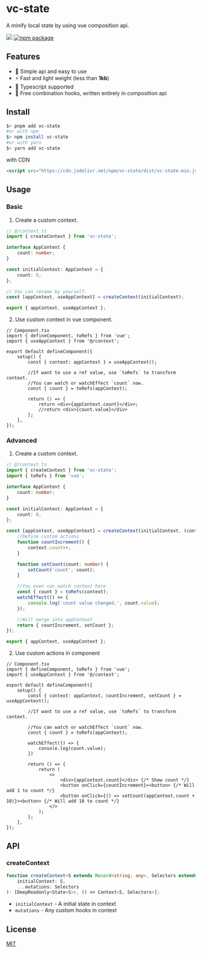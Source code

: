 # vc-state

A minify local state by using vue composition api.

[![](https://data.jsdelivr.com/v1/package/npm/vc-state/badge?style=rounded)](https://www.jsdelivr.com/package/npm/vc-state)
<a href="https://npmjs.com/package/vc-state"><img src="https://img.shields.io/npm/v/vc-state.svg" alt="npm package"></a>

## Features

-   🔧 Simple api and easy to use
-   ⚡️ Fast and light weight (less than **1kb**)
-   🔑 Typescript supported
-   💨 Free combination hooks, written entirely in composition api

## Install

```bash
$> pnpm add vc-state
#or with npm
$> npm install vc-state
#or with yarn
$> yarn add vc-state
```

with CDN

```html
<script src="https://cdn.jsdelivr.net/npm/vc-state/dist/vc-state.min.js"></script>
```

## Usage

### Basic

1. Create a custom context.

```ts
// @/context.ts
import { createContext } from 'vc-state';

interface AppContext {
    count: number;
}

const initialContext: AppContext = {
    count: 0,
};

// You can rename by yourself.
const [appContext, useAppContext] = createContext(initialContext);

export { appContext, useAppContext };
```

2. Use custom context in vue component.

```tsx
// Component.tsx
import { defineComponent, toRefs } from 'vue';
import { useAppContext } from '@/context';

export default defineComponent({
    setup() {
        const { context: appContext } = useAppContext();

        //If want to use a ref value, use `toRefs` to transform context.
        //You can watch or watchEffect `count` now.
        const { count } = toRefs(appContext);

        return () => {
            return <div>{appContext.count}</div>;
            //return <div>{count.value}</div>
        };
    },
});
```

### Advanced

1. Create a custom context.

```ts
// @/context.ts
import { createContext } from 'vc-state';
import { toRefs } from 'vue';

interface AppContext {
    count: number;
}

const initialContext: AppContext = {
    count: 0,
};

const [appContext, useAppContext] = createContext(initialContext, (context, setContext) => {
    //Define custom actions
    function countIncrement() {
        context.count++;
    }

    function setCount(count: number) {
        setCount('count', count);
    }

    //You even can watch context here
    const { count } = toRefs(context);
    watchEffect(() => {
        console.log('count value changed.', count.value);
    });

    //Will merge into appContext
    return { countIncrement, setCount };
});

export { appContext, useAppContext };
```

2. Use custom actions in component

```tsx
// Component.tsx
import { defineComponent, toRefs } from 'vue';
import { useAppContext } from '@/context';

export default defineComponent({
    setup() {
        const { context: appContext, countIncrement, setCount } = useAppContext();

        //If want to use a ref value, use `toRefs` to transform context.

        //You can watch or watchEffect `count` now.
        const { count } = toRefs(appContext);

        watchEffect(() => {
            console.log(count.value);
        })

        return () => {
            return (
                <>
                    <div>{appContext.count}</div> {/* Show count */}
                    <button onClick={countIncrement}><button> {/* Will add 1 to count */}
                    <button onClick={() => setCount(appContext.count + 10)}><button> {/* Will add 10 to count */}
                </>
            );
        };
    },
});
```

## API

### createContext

```ts
function createContext<S extends Record<string, any>, Selectors extends MutationInit<S>[] = MutationInit<S>[]>(
    initialContext: S,
    ...mutations: Selectors
): [DeepReadonly<State<S>>, () => Context<S, Selectors>];
```

-   `initialContext` - A initial state in context
-   `mutations` - Any custom hooks in context

## License

[MIT](LICENSE)
